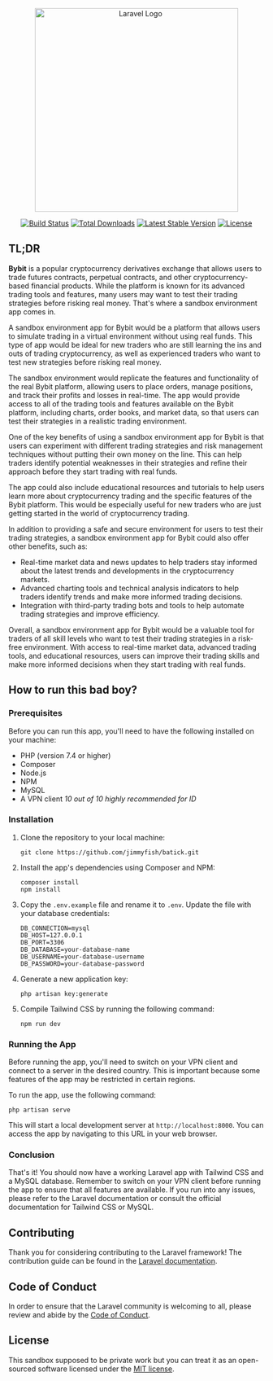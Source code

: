 <p align="center"><a href="https://laravel.com" target="_blank"><img src="https://upload.wikimedia.org/wikipedia/commons/thumb/9/9b/Bybit-logo.png/1597px-Bybit-logo.png?20211115153121" width="400" alt="Laravel Logo"></a></p>

<p align="center">
<a href="https://github.com/laravel/framework/actions"><img src="https://github.com/laravel/framework/workflows/tests/badge.svg" alt="Build Status"></a>
<a href="https://packagist.org/packages/laravel/framework"><img src="https://img.shields.io/packagist/dt/laravel/framework" alt="Total Downloads"></a>
<a href="https://packagist.org/packages/laravel/framework"><img src="https://img.shields.io/packagist/v/laravel/framework" alt="Latest Stable Version"></a>
<a href="https://packagist.org/packages/laravel/framework"><img src="https://img.shields.io/packagist/l/laravel/framework" alt="License"></a>
</p>

## TL;DR

**Bybit** is a popular cryptocurrency derivatives exchange that allows users to trade futures contracts, perpetual contracts, and other cryptocurrency-based financial products. While the platform is known for its advanced trading tools and features, many users may want to test their trading strategies before risking real money. That's where a sandbox environment app comes in.

A sandbox environment app for Bybit would be a platform that allows users to simulate trading in a virtual environment without using real funds. This type of app would be ideal for new traders who are still learning the ins and outs of trading cryptocurrency, as well as experienced traders who want to test new strategies before risking real money.

The sandbox environment would replicate the features and functionality of the real Bybit platform, allowing users to place orders, manage positions, and track their profits and losses in real-time. The app would provide access to all of the trading tools and features available on the Bybit platform, including charts, order books, and market data, so that users can test their strategies in a realistic trading environment.

One of the key benefits of using a sandbox environment app for Bybit is that users can experiment with different trading strategies and risk management techniques without putting their own money on the line. This can help traders identify potential weaknesses in their strategies and refine their approach before they start trading with real funds.

The app could also include educational resources and tutorials to help users learn more about cryptocurrency trading and the specific features of the Bybit platform. This would be especially useful for new traders who are just getting started in the world of cryptocurrency trading.

In addition to providing a safe and secure environment for users to test their trading strategies, a sandbox environment app for Bybit could also offer other benefits, such as:

- Real-time market data and news updates to help traders stay informed about the latest trends and developments in the cryptocurrency markets.
- Advanced charting tools and technical analysis indicators to help traders identify trends and make more informed trading decisions.
- Integration with third-party trading bots and tools to help automate trading strategies and improve efficiency.

Overall, a sandbox environment app for Bybit would be a valuable tool for traders of all skill levels who want to test their trading strategies in a risk-free environment. With access to real-time market data, advanced trading tools, and educational resources, users can improve their trading skills and make more informed decisions when they start trading with real funds.

## How to run this bad boy?

### Prerequisites

Before you can run this app, you'll need to have the following installed on your machine:

- PHP (version 7.4 or higher)
- Composer
- Node.js
- NPM
- MySQL
- A VPN client *10 out of 10 highly recommended for ID*

### Installation

1. Clone the repository to your local machine:

   ```
   git clone https://github.com/jimmyfish/batick.git
   ```

2. Install the app's dependencies using Composer and NPM:

   ```
   composer install
   npm install
   ```

3. Copy the `.env.example` file and rename it to `.env`. Update the file with your database credentials:

   ```
   DB_CONNECTION=mysql
   DB_HOST=127.0.0.1
   DB_PORT=3306
   DB_DATABASE=your-database-name
   DB_USERNAME=your-database-username
   DB_PASSWORD=your-database-password
   ```

4. Generate a new application key:

   ```
   php artisan key:generate
   ```

5. Compile Tailwind CSS by running the following command:

   ```
   npm run dev
   ```

### Running the App

Before running the app, you'll need to switch on your VPN client and connect to a server in the desired country. This is important because some features of the app may be restricted in certain regions.

To run the app, use the following command:

```
php artisan serve
```

This will start a local development server at `http://localhost:8000`. You can access the app by navigating to this URL in your web browser.

### Conclusion

That's it! You should now have a working Laravel app with Tailwind CSS and a MySQL database. Remember to switch on your VPN client before running the app to ensure that all features are available. If you run into any issues, please refer to the Laravel documentation or consult the official documentation for Tailwind CSS or MySQL.

## Contributing

Thank you for considering contributing to the Laravel framework! The contribution guide can be found in the [Laravel documentation](https://laravel.com/docs/contributions).

## Code of Conduct

In order to ensure that the Laravel community is welcoming to all, please review and abide by the [Code of Conduct](https://laravel.com/docs/contributions#code-of-conduct).

## License

This sandbox supposed to be private work but you can treat it as an open-sourced software licensed under the [MIT license](https://opensource.org/licenses/MIT).
